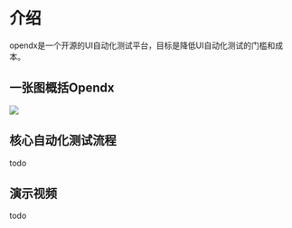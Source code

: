 # 介绍
opendx是一个开源的UI自动化测试平台，目标是降低UI自动化测试的门槛和成本。

## 一张图概括Opendx

<img src="/assets/dx.png" class="zoom">

## 核心自动化测试流程
todo

## 演示视频
todo